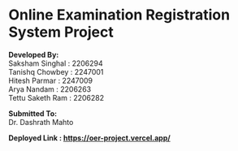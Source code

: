 <h1>Online Examination Registration System Project</h1>

**Developed By:**<br>
Saksham Singhal : 2206294<br>
Tanishq Chowbey : 2247001<br>
Hitesh Parmar : 2247009<br>
Arya Nandam : 2206263<br>
Tettu Saketh Ram : 2206282<br>

**Submitted To:**<br>
Dr. Dashrath Mahto

**Deployed Link : https://oer-project.vercel.app/**
